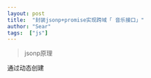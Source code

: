 ```yaml
---
layout: post
title:  "封装jsonp+promise实现跨域「 音乐接口」"
author: "Sear"
tags:  ["js"]
---
```


>jsonp原理

通过动态创建<script>标签，src指向数据地址，其中callback参数作为函数名来包裹住JSON数据返回客户端。也就是说，只要服务端提供的js脚本是动态生成的就行了，这样调用者可以`传一个参数过去告诉服务端“我想要一段调用XXX函数的js代码，请你返回给我”`，于是服务器就可以按照客户端的需求来生成js脚本并响应了。

网上有很多原生请求或者jqery.ajax 的请求方式，这里就不多说，直接上代码

>步骤一、封装jsonp

[github上封装的jsonp](https://github.com/webmodules/jsonp)
1.安装
2.使用方法：
```
jsonp(url, opts, fn)
----------------------------------------------------------------------------------------------------
url : 请求地址
opts: callback名默认是callback、请求超期时间、callback 参数名，默认  callback = _jp
fn : 请求结果
```

> 步骤二、 进一步封装jsonp + promise


文件目录，`js/jsonp.js`文件

```
import originJsonp from 'jsonp' // 导入 安装的 jsonp 模块，命名为 originJsonp
//导出这个方法
export default function jsonp(url, data, option) {
  url += (url.indexOf('?') < 0 ? '?' : '&') + param(data)  //拼接URL

  return new Promise((resolve, reject) => {  //promise了解一下，两个参数resolve,reject
    originJsonp(url, option, (err, data) => { //步骤一的使用方式，jsonp(url, opts, fn)
      if (!err) {
        resolve(data)
      } else {
        reject(err)
      }
    })
  })
}

//处理上面的data数据
export function param(data) {
  let url = ''
  for (let k in data) {
    let value = data[k] !== undefined ? data[k] : ''
    url += '&' + k + '=' + encodeURIComponent(value)
  }
  return url ? url.substring(1) : ''
}

```
>步骤三、如何使用

```
import jsonp from '../js/jsonp'  //导入上面封装的jsonp+promise  方法

 function getSliderList () {
  const url = 'xxxxx'
  const data = Object.assign({}, {
    ..... 参数
  })
  return jsonp(url, data, options)
}

//调用
getSliderList ().then((res)=>{
  console.log(res)
})
```

>例子：调取QQ音乐接口

[github文件地址](https://github.com/Searworld/vue-App/tree/feature-1.3)
文件不止一个，可以找到带有` 封装jsonp+promise跨域请求数据` 查看请求





小白：哇，这么牛，这么说，我可以用这种方式跨域请求数据咯

大菜：哈哈，当然不是。一方面呢， 这种方式只能是GET 请求，另一方面，[web安全:CSRF攻击原理以及防御](https://www.jianshu.com/p/ffb99fc70646)  了解一下，有些呢，服务端为了安全，做了限制，需要 `验证 HTTP Referer 字段`,也就是你的请求来源并不能通过  Referer 验证，请求不合法，并不能拿到数据

小白：啊？`怎么辨别`是这种情况呢？还有在这种情况下`怎么请求`数据呢？

大菜：别急别急，欲知详情，请看下集分解。
